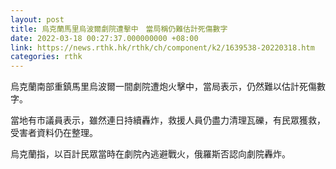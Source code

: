 ```yaml
---
layout: post
title: 烏克蘭馬里烏波爾劇院遭擊中　當局稱仍難估計死傷數字
date: 2022-03-18 00:27:37.000000000 +08:00
link: https://news.rthk.hk/rthk/ch/component/k2/1639538-20220318.htm
categories: rthk
---
```


烏克蘭南部重鎮馬里烏波爾一間劇院遭炮火擊中，當局表示，仍然難以估計死傷數字。

當地有市議員表示，雖然連日持續轟炸，救援人員仍盡力清理瓦礫，有民眾獲救，受害者資料仍在整理。

烏克蘭指，以百計民眾當時在劇院內逃避戰火，俄羅斯否認向劇院轟炸。
